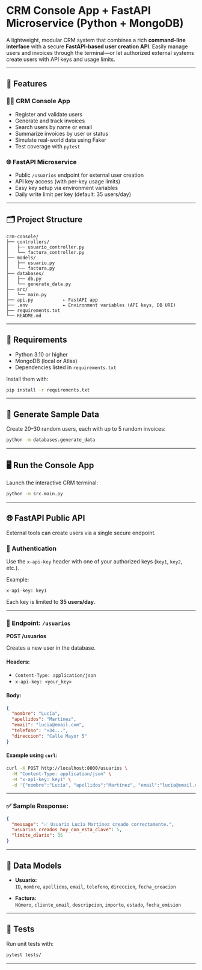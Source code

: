 # CRM Console App + FastAPI Microservice (Python + MongoDB)

A lightweight, modular CRM system that combines a rich **command-line interface** with a secure **FastAPI-based user creation API**. Easily manage users and invoices through the terminal—or let authorized external systems create users with API keys and usage limits.

---

## 🚀 Features

### 🧑‍💼 CRM Console App

- Register and validate users
- Generate and track invoices
- Search users by name or email
- Summarize invoices by user or status
- Simulate real-world data using Faker
- Test coverage with `pytest`

### 🌐 FastAPI Microservice

- Public `/usuarios` endpoint for external user creation
- API key access (with per-key usage limits)
- Easy key setup via environment variables
- Daily write limit per key (default: 35 users/day)

---

## 🗂️ Project Structure

```
crm-console/
├── controllers/
│   ├── usuario_controller.py
│   └── factura_controller.py
├── models/
│   ├── usuario.py
│   └── factura.py
├── databases/
│   ├── db.py
│   └── generate_data.py
├── src/
│   └── main.py
├── api.py           ← FastAPI app
├── .env             ← Environment variables (API keys, DB URI)
├── requirements.txt
└── README.md
```

---

## 🔧 Requirements

- Python 3.10 or higher
- MongoDB (local or Atlas)
- Dependencies listed in `requirements.txt`

Install them with:

```bash
pip install -r requirements.txt
```

---

## 🧪 Generate Sample Data

Create 20–30 random users, each with up to 5 random invoices:

```bash
python -m databases.generate_data
```

---

## 🖥️ Run the Console App

Launch the interactive CRM terminal:

```bash
python -m src.main.py
```

---

## 🌐 FastAPI Public API

External tools can create users via a single secure endpoint.

### 🔐 Authentication

Use the `x-api-key` header with one of your authorized keys (`key1`, `key2`, etc.).

Example:

```
x-api-key: key1
```

Each key is limited to **35 users/day**.

---

### 🧾 Endpoint: `/usuarios`

**POST /usuarios**

Creates a new user in the database.

#### Headers:

- `Content-Type: application/json`
- `x-api-key: <your_key>`

#### Body:

```json
{
  "nombre": "Lucía",
  "apellidos": "Martínez",
  "email": "lucia@email.com",
  "telefono": "+34...",
  "direccion": "Calle Mayor 5"
}
```

#### Example using `curl`:

```bash
curl -X POST http://localhost:8000/usuarios \
  -H "Content-Type: application/json" \
  -H "x-api-key: key1" \
  -d '{"nombre":"Lucía", "apellidos":"Martínez", "email":"lucia@email.com", "telefono":"+34...", "direccion":"Calle Mayor 5"}'
```

---

### ✅ Sample Response:

```json
{
  "message": "✅ Usuario Lucía Martínez creado correctamente.",
  "usuarios_creados_hoy_con_esta_clave": 5,
  "limite_diario": 35
}
```

---

## 🧠 Data Models

- **Usuario:**  
  `ID`, `nombre`, `apellidos`, `email`, `telefono`, `direccion`, `fecha_creacion`

- **Factura:**  
  `Número`, `cliente_email`, `descripcion`, `importe`, `estado`, `fecha_emision`

---

## 🧪 Tests

Run unit tests with:

```bash
pytest tests/
```

---
